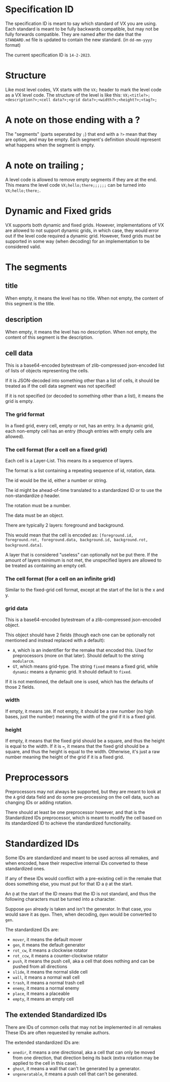 # Specification ID

The specification ID is meant to say which standard of VX you are using.
Each standard is meant to be fully backwards compatible, but may not be fully forwards compatible.
They are named after the date that the `STANDARD.md` file is updated to contain the new standard. (in `dd-mm-yyyy` format)

The current specification ID is `14-2-2023`.

# Structure

Like most level codes, VX starts with the `VX;` header to mark the level code as a VX level code.
The structure of the level is like this: `VX;<title?>;<description?>;<cell data?>;<grid data?>;<width?>;<height?>;<tag?>;`

# A note on those ending with a ?

The "segments" (parts seperated by `;`) that end with a `?>` mean that they are option, and may be empty.
Each segment's definition should represent what happens when the segment is empty.

# A note on trailing ;

A level code is allowed to remove empty segments if they are at the end.
This means the level code `VX;hello;there;;;;;;` can be turned into `VX;hello;there;`.

# Dynamic and Fixed grids

VX supports both dynamic and fixed grids.
However, implementations of VX are allowed to not support dynamic grids, in which case, they would error out if the level code required a dynamic grid.
However, fixed grids must be supported in some way (when decoding) for an implementation to be considered valid.

# The segments

## title

When empty, it means the level has no title. When not empty, the content of this segment is the title.

## description

When empty, it means the level has no description. When not empty, the content of this segment is the description.

## cell data

This is a base64-encoded bytestream of zlib-compressed json-encoded list of lists of objects representing the cells.

If it is JSON-decoded into something other than a list of cells, it should be treated as if the cell data segment was not specified!

If it is not specified (or decoded to something other than a list), it means the grid is empty.

### The grid format

In a fixed grid, every cell, empty or not, has an entry. In a dynamic grid, each non-empty cell has an entry (though entries with empty cells are allowed).

### The cell format (for a cell on a fixed grid)

Each cell is a Layer-List.
This means its a sequence of layers.

The format is a list containing a repeating sequence of id, rotation, data.

The id would be the id, either a number or string.

The id might be ahead-of-time translated to a standardized ID or to use the non-standardize `@` header.

The rotation must be a number.

The data must be an object.

There are typically 2 layers: foreground and background.

This would mean that the cell is encoded as: `[foreground.id, foreground.rot, foreground.data, background.id, background.rot, background.data]`.

A layer that is considered "useless" can optionally not be put there. If the amount of layers minimum is not met, the unspecified layers are allowed to be treated as containing an empty cell.

### The cell format (for a cell on an infinite grid)

Similar to the fixed-grid cell format, except at the start of the list is the x and y.

### grid data
  
This is a base64-encoded bytestream of a zlib-compressed json-encoded object.
  
This object should have 2 fields (though each one can be optionally not mentioned and instead replaced with a default):
- `A`, which is an indentifier for the remake that encoded this. Used for preprocessors (more on that later). Should default to the string `modularcm`.
- `GT`, which means grid-type. The string `fixed` means a fixed grid, while `dynamic` means a dynamic grid. It should default to `fixed`.

If it is not mentioned, the default one is used, which has the defaults of those 2 fields.

### width

If empty, it means `100`.
If not empty, it should be a raw number (no high bases, just the number) meaning the width of the grid if it is a fixed grid.

### height

If empty, it means that the fixed grid should be a square, and thus the height is equal to the width.
If it is `=`, it means that the fixed grid should be a square, and thus the height is equal to the width.
Otherwise, it's just a raw number meaning the height of the grid if it is a fixed grid.

# Preprocessors

Preprocessors may not always be supported, but they are meant to look at the `A` grid data field and do some pre-processing on the cell data, such as changing IDs or adding rotation.

There should at least be one preprocessor however, and that is the Standardized IDs preprocessor, which is meant to modify the cell based on its standardized ID to achieve the standardized functionality.

# Standardized IDs

Some IDs are standardized and meant to be used across all remakes, and when encoded, have their respective internal IDs converted to these standardized ones.

If any of these IDs would conflict with a pre-existing cell in the remake that does something else, you must put for that ID a `@` at the start.

An `@` at the start of the ID means that the ID is not standard, and thus the following characters must be turned into a character.

Suppose `gen` already is taken and isn't the generator. In that case, you would save it as `@gen`. Then, when decoding, `@gen` would be converted to `gen`.

The standardized IDs are:
- `mover`, it means the default mover
- `gen`, it means the default generator
- `rot_cw`, it means a clockwise rotator
- `rot_ccw`, it means a counter-clockwise rotator
- `push`, it means the push cell, aka a cell that does nothing and can be pushed from all directions
- `slide`, it means the normal slide cell
- `wall`, it means a normal wall cell
- `trash`, it means a normal trash cell
- `enemy`, it means a normal enemy
- `place`, it means a placeable
- `empty`, it means an empty cell

## The extended Standardized IDs

There are IDs of common cells that may not be implemented in all remakes
These IDs are often requested by remake authors.

The extended standardized IDs are:
- `onedir`, it means a one directional, aka a cell that can only be moved from one direction, that direction being its back (extra rotation may be applied to the cell in this case).
- `ghost`, it means a wall that can't be generated by a generator.
- `ungeneratable`, it means a push cell that can't be generated.

